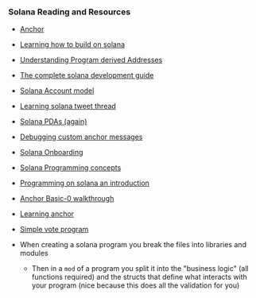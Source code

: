 ### Solana Reading and Resources 
- [Anchor](https://project-serum.github.io/anchor/getting-started/installation.html#install-rust)
- [Learning how to build on solana](https://www.brianfriel.xyz/learning-how-to-build-on-solana/)
- [Understanding Program derived Addresses](https://www.brianfriel.xyz/understanding-program-derived-addresses/)
- [The complete solana development guide](https://dev.to/dabit3/the-complete-guide-to-full-stack-solana-development-with-react-anchor-rust-and-phantom-3291)
- [Solana Account model](https://solana.wiki/zh-cn/docs/account-model/)
- [Learning solana tweet thread](https://mobile.twitter.com/pencilflip/status/1451949960065335302)
- [Solana PDAs (again)](https://twitter.com/pencilflip/status/1455948263853600768?s=12&utm_source=pocket_mylist)
- [Debugging custom anchor messages](https://www.notion.so/Debugging-Custom-Anchor-Errors-b8540dd418c44a4e939ab17c56a3fd3b)
- [Solana Onboarding](https://github.com/ilmoi/solana-onboarding)
- [Solana Programming concepts](https://hackmd.io/@adamisrusty/HkVyZHBoO)
- [Programming on solana an introduction](https://paulx.dev/blog/2021/01/14/programming-on-solana-an-introduction/)
- [Anchor Basic-0 walkthrough](https://mirror.xyz/0x840B1dC2abb99f1F86D549303719610F346B2aaF/w3-WcRd8aablvFf8Er5qH4H4b-x-8UVfhElMv6Uwick)
- [Learning anchor](https://www.stasha.dev/girri/learning-anchor)
- [Simple vote program](https://github.com/bfriel/crunchy-vs-smooth-v2)

- When creating a solana program you break the files into libraries and modules
  - Then in a `mod` of a program you split it into the "business logic" (all functions required) and the structs that define what interacts with your program (nice because this does all the validation for you)